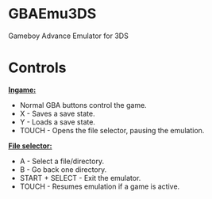 # GBAEmu3DS
 Gameboy Advance Emulator for 3DS

# Controls
<u><b>Ingame:</u></b>
 * Normal GBA buttons control the game.
 * X - Saves a save state.
 * Y - Loads a save state.
 * TOUCH - Opens the file selector, pausing the emulation.

<u><b>File selector:</u></b>
 * A - Select a file/directory.
 * B - Go back one directory.
 * START + SELECT - Exit the emulator.
 * TOUCH - Resumes emulation if a game is active.
 

